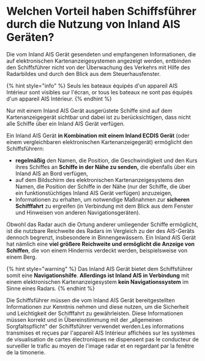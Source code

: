 # Welchen Vorteil haben Schiffsführer durch die Nutzung von Inland AIS Geräten?

Die vom Inland AIS Gerät gesendeten und empfangenen Informationen, die auf elektronischen Kartenanzeigesystemen angezeigt werden, entbinden den Schiffsführer nicht von der Überwachung des Verkehrs mit Hilfe des Radarbildes und durch den Blick aus dem Steuerhausfenster.

{% hint style="info" %}
Seuls les bateaux équipés d'un appareil AIS Intérieur sont visibles sur l'écran, or tous les bateaux ne sont pas équipés d'un appareil AIS Intérieur.
{% endhint %}

Nur mit einem Inland AIS Gerät ausgerüstete Schiffe sind auf dem Kartenanzeigegerät sichtbar und dabei ist zu berücksichtigen, dass nicht alle Schiffe über ein Inland AIS Gerät verfügen.

Ein Inland AIS Gerät **in Kombination mit einem Inland ECDIS Gerät** \(oder einem vergleichbaren elektronischen Kartenanzeigegerät\) ermöglicht den Schiffsführern:

* **regelmäßig** den Namen, die Position, die Geschwindigkeit und den Kurs ihres Schiffes an **Schiffe in der Nähe zu senden,** die ebenfalls über ein Inland AIS an Bord verfügen,
* auf dem Bildschirm des elektronischen Kartenanzeigesystems den Namen, die Position der Schiffe in der Nähe \(nur der Schiffe, die über ein funktionstüchtiges Inland AIS Gerät verfügen\) anzuzeigen,
* Informationen zu erhalten, um notwendige Maßnahmen zur **sicheren Schifffahrt** zu ergreifen \(in Verbindung mit dem Blick aus dem Fenster und Hinweisen von anderen Navigationsgeräten\).

Obwohl das Radar auch die Ortung anderer umliegender Schiffe ermöglicht, ist die nutzbare Reichweite des Radars im Vergleich zu der des AIS-Geräts dennoch begrenzt, insbesondere in Binnengewässern. Ein Inland AIS Gerät hat nämlich eine **viel größere Reichweite und ermöglicht die Anzeige von Schiffen**, die von einem Hindernis verdeckt werden, beispielsweise von einem Berg.

{% hint style="warning" %}
Das Inland AIS Gerät bietet dem Schiffsführer somit eine **Navigationshilfe**. **Allerdings ist Inland AIS in Verbindung** mit einem elektronischen Kartenanzeigesystem **kein Navigationssystem** im Sinne eines Radars.
{% endhint %}

Die Schiffsführer müssen die vom Inland AIS Gerät bereitgestellten Informationen zur Kenntnis nehmen und diese nutzen, um die Sicherheit und Leichtigkeit der Schifffahrt zu gewährleisten. Diese Informationen müssen korrekt und in Übereinstimmung mit der „allgemeinen Sorgfaltspflicht" der Schiffsführer verwendet werden.Les informations transmises et reçues par l'appareil AIS Intérieur affichées sur les systèmes de visualisation de cartes électroniques ne dispensent pas le conducteur de surveiller le trafic au moyen de l'image radar et en regardant par la fenêtre de la timonerie.

